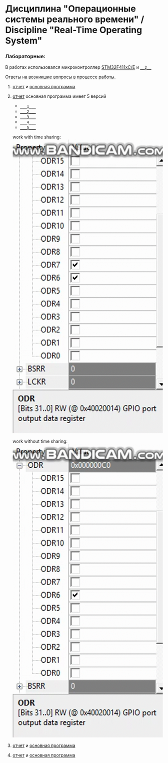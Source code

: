 # Дисциплина "Операционные системы реального времени" / Discipline "Real-Time Operating System" 

### Лабораторные:

В работах использовался микроконтроллер [STM32F411xC/E](STM32F411_datasheet.pdf) и [`__2__`](stm32f411re_datasheet.pdf)

[Ответы на возникшие вопросы в процессе работы.](questions.pdf)

1. [отчет](lab1/1.pdf) и [основная программа](lab1/main.c)
2. [отчет](lab2/2.pdf)
	основная программа имеет 5 версий
	- [`___1___`](lab2/main1.c)
	- [`___2___`](lab2/main2.c)
	- [`___3___`](lab2/main3.c)
	- [`___4___`](lab2/main4.c)
	- [`___5___`](lab2/main5.c)

	work with time sharing:
	<img src="lab2/with_time_sharing.gif" />

	work without time sharing:
	<img src="lab2/without_time_sharing.gif"  />

4. [отчет](lab4/4.pdf) и [основная программа](lab4/main.c)
5. [отчет](lab5/5.pdf) и [основная программа](lab5/main.c)
